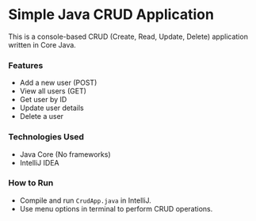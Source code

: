 # Simple Java CRUD Application

This is a console-based CRUD (Create, Read, Update, Delete) application written in Core Java.

### Features
- Add a new user (POST)
- View all users (GET)
- Get user by ID
- Update user details
- Delete a user

### Technologies Used
- Java Core (No frameworks)
- IntelliJ IDEA

### How to Run
- Compile and run `CrudApp.java` in IntelliJ.
- Use menu options in terminal to perform CRUD operations.

